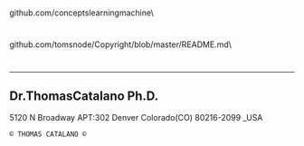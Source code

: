 # 
github.com/conceptslearningmachine\

# 
github.com/tomsnode/Copyright/blob/master/README.md\

#

--------------
Dr.ThomasCatalano Ph.D.
----------
5120 N Broadway APT:302
Denver Colorado(CO) 80216-2099 _USA

    © THOMAS CATALANO ©
